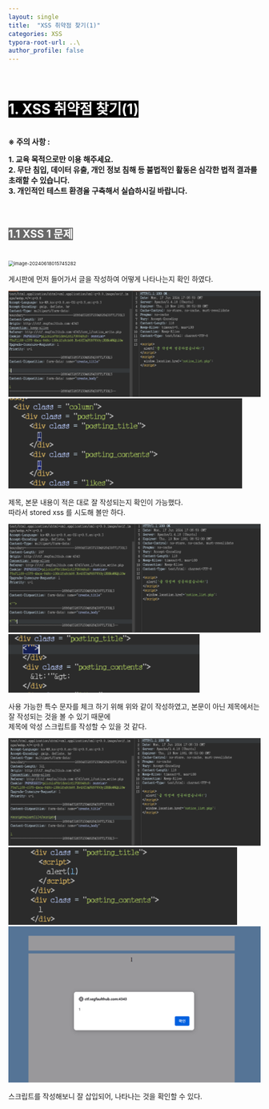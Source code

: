 ```yaml
---
layout: single
title:  "XSS 취약점 찾기(1)"
categories: XSS
typora-root-url: ..\
author_profile: false
---
```


<br>

# <span style="background:#000000; color:#ffffff">1. XSS 취약점 찾기(1)</span>

<br><span style='font-weight:bold; font-size:15px'> ※ 주의 사항 :</span>   

<span style='font-weight:bold; font-size:15px'>1. 교육 목적으로만 이용 해주세요.</span><br>
<span style='font-weight:bold; font-size:15px'>2. 무단 침입, 데이터 유출, 개인 정보 침해 등 불법적인 활동은 심각한 법적 결과를 초래할 수 있습니다.</span><br>
<span style='font-weight:bold; font-size:15px'>3.  개인적인 테스트 환경을 구축해서 실습하시길 바랍니다. </span>

<br>

## <span style="background:#696969; color:#ffffff">1.1 XSS 1 문제 </span>

<br>

<img src="C:\Users\ljj01\OneDrive\바탕 화면\프로그램\ethanvolg.github.io\images\Untitled\image-20240618015745282.png" alt="image-20240618015745282" style="zoom:67%;" />

게시판에 먼저 들어가서 글을 작성하여 어떻게 나타나는지 확인 하였다.

<img src="/images/2024-06-18-XSS2/image-20240618020616108.png" alt="image-20240618020616108" style="zoom:60%;" />

<img src="/images/2024-06-18-XSS2/image-20240618020310214.png" alt="image-20240618020310214" style="zoom:80%;" />

제목, 본문 내용이 적은 대로 잘 작성되는지 확인이 가능했다.  
따라서 stored xss 를 시도해 볼만 하다.

<img src="/images/2024-06-18-XSS2/image-20240618020654991.png" alt="image-20240618020654991" style="zoom:60%;" />

<img src="/images/2024-06-18-XSS2/image-20240618020439799.png" alt="image-20240618020439799" style="zoom:80%;" />

사용 가능한 특수 문자를 체크 하기 위해 위와 같이 작성하였고, 본문이 아닌 제목에서는 잘 작성되는 것을 볼 수 있기 때문에  
제목에 악성 스크립트를 작성할 수 있을 것 같다.

<img src="/images/2024-06-18-XSS2/image-20240618020541625.png" alt="image-20240618020541625" style="zoom:60%;" />

<img src="/images/2024-06-18-XSS2/image-20240618020741759.png" alt="image-20240618020741759" style="zoom:80%;" />

<img src="/images/2024-06-18-XSS2/image-20240618020757114.png" alt="image-20240618020757114" style="zoom: 50%;" />

스크립트를 작성해보니 잘 삽입되어, 나타나는 것을 확인할 수 있다.